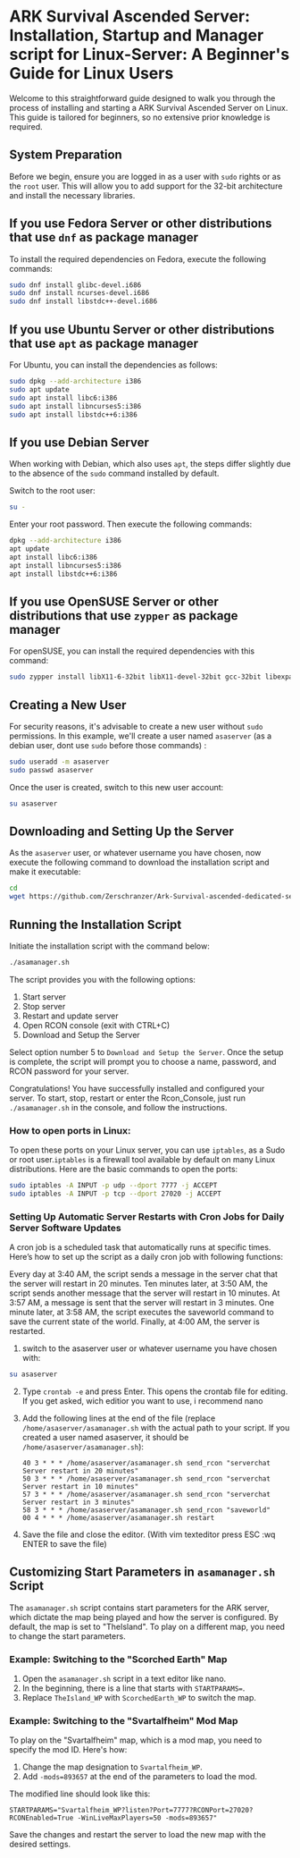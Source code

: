 # ARK Survival Ascended Server: Installation, Startup and Manager script for Linux-Server: A Beginner's Guide for Linux Users


Welcome to this straightforward guide designed to walk you through the process of installing and starting a ARK Survival Ascended Server on Linux. This guide is tailored for beginners, so no extensive prior knowledge is required.



## System Preparation

Before we begin, ensure you are logged in as a user with `sudo` rights or as the `root` user. This will allow you to add support for the 32-bit architecture and install the necessary libraries.

## If you use Fedora Server or other distributions that use `dnf` as package manager 

To install the required dependencies on Fedora, execute the following commands:

```bash
sudo dnf install glibc-devel.i686
sudo dnf install ncurses-devel.i686
sudo dnf install libstdc++-devel.i686
```

## If you use Ubuntu Server or other distributions that use `apt` as package manager 
For Ubuntu, you can install the dependencies as follows:

```bash
sudo dpkg --add-architecture i386
sudo apt update
sudo apt install libc6:i386
sudo apt install libncurses5:i386
sudo apt install libstdc++6:i386
```

## If you use Debian Server
When working with Debian, which also uses `apt`, the steps differ slightly due to the absence of the `sudo` command installed by default.

Switch to the root user:

```bash
su -
```

Enter your root password. Then execute the following commands:

```bash
dpkg --add-architecture i386
apt update
apt install libc6:i386
apt install libncurses5:i386
apt install libstdc++6:i386
```

## If you use OpenSUSE Server or other distributions that use `zypper` as package manager 
For openSUSE, you can install the required dependencies with this command:

```bash
sudo zypper install libX11-6-32bit libX11-devel-32bit gcc-32bit libexpat1-32bit libXext6-32bit
```




## Creating a New User

For security reasons, it's advisable to create a new user without `sudo` permissions. In this example, we'll create a user named `asaserver` (as a debian user, dont use `sudo` before those commands) :

```bash
sudo useradd -m asaserver
sudo passwd asaserver
```

Once the user is created, switch to this new user account:

```bash
su asaserver
```

## Downloading and Setting Up the Server

As the `asaserver` user, or whatever username you have chosen, now execute the following command to download the installation script and make it executable:

```bash
cd
wget https://github.com/Zerschranzer/Ark-Survival-ascended-dedicated-server-without-docker/raw/main/asamanager.sh && chmod +x asamanager.sh
```

## Running the Installation Script

Initiate the installation script with the command below:

```bash
./asamanager.sh
```

The script provides you with the following options:

1) Start server
2) Stop server
3) Restart and update server
4) Open RCON console (exit with CTRL+C)
5) Download and Setup the Server

Select option number 5 to `Download and Setup the Server`. Once the setup is complete, the script will prompt you to choose a name, password, and RCON password for your server.

Congratulations! You have successfully installed and configured your server. 
To start, stop, restart or enter the Rcon_Console, just run `./asamanager.sh` in the console, and follow the instructions.

### How to open ports in Linux:

To open these ports on your Linux server, you can use `iptables`, as a Sudo or root user.`iptables` is a firewall tool available by default on many Linux distributions. Here are the basic commands to open the ports:

```bash
sudo iptables -A INPUT -p udp --dport 7777 -j ACCEPT
sudo iptables -A INPUT -p tcp --dport 27020 -j ACCEPT
```


### Setting Up Automatic Server Restarts with Cron Jobs for Daily Server Software Updates

A cron job is a scheduled task that automatically runs at specific times. Here’s how to set up the script as a daily cron job with following functions:

Every day at 3:40 AM, the script sends a message in the server chat that the server will restart in 20 minutes.
Ten minutes later, at 3:50 AM, the script sends another message that the server will restart in 10 minutes.
At 3:57 AM, a message is sent that the server will restart in 3 minutes.
One minute later, at 3:58 AM, the script executes the saveworld command to save the current state of the world.
Finally, at 4:00 AM, the server is restarted.

1. switch to the asaserver user or whatever username you have chosen with:
```bash
su asaserver
```
2. Type `crontab -e` and press Enter. This opens the crontab file for editing. If you get asked, wich editior you want to use, i recommend nano
4. Add the following lines at the end of the file (replace `/home/asaserver/asamanager.sh` with the actual path to your script. If you created a user named asaserver, it should be `/home/asaserver/asamanager.sh`):

    ```
    40 3 * * * /home/asaserver/asamanager.sh send_rcon "serverchat Server restart in 20 minutes"
    50 3 * * * /home/asaserver/asamanager.sh send_rcon "serverchat Server restart in 10 minutes"
    57 3 * * * /home/asaserver/asamanager.sh send_rcon "serverchat Server restart in 3 minutes"
    58 3 * * * /home/asaserver/asamanager.sh send_rcon "saveworld"
    00 4 * * * /home/asaserver/asamanager.sh restart
    ```

5. Save the file and close the editor.
(With vim texteditor press ESC :wq ENTER to save the file)


## Customizing Start Parameters in `asamanager.sh` Script

The `asamanager.sh` script contains start parameters for the ARK server, which dictate the map being played and how the server is configured. By default, the map is set to "TheIsland". To play on a different map, you need to change the start parameters.

### Example: Switching to the "Scorched Earth" Map

1. Open the `asamanager.sh` script in a text editor like nano.
2. In the beginning, there is a line that starts with `STARTPARAMS=`.
3. Replace `TheIsland_WP` with `ScorchedEarth_WP` to switch the map.

### Example: Switching to the "Svartalfheim" Mod Map

To play on the "Svartalfheim" map, which is a mod map, you need to specify the mod ID. Here's how:

1. Change the map designation to `Svartalfheim_WP`.
2. Add `-mods=893657` at the end of the parameters to load the mod.

The modified line should look like this:

```
STARTPARAMS="Svartalfheim_WP?listen?Port=7777?RCONPort=27020?RCONEnabled=True -WinLiveMaxPlayers=50 -mods=893657"
```

Save the changes and restart the server to load the new map with the desired settings.
